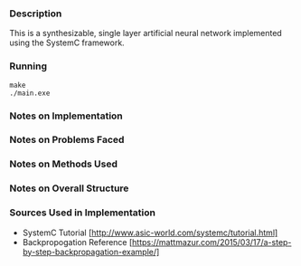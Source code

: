 ### Description
This is a synthesizable, single layer artificial neural network implemented using the SystemC framework.

### Running
```
make
./main.exe
```

### Notes on Implementation



### Notes on Problems Faced



### Notes on Methods Used



### Notes on Overall Structure



### Sources Used in Implementation

+ SystemC Tutorial [http://www.asic-world.com/systemc/tutorial.html]
+ Backpropogation Reference [https://mattmazur.com/2015/03/17/a-step-by-step-backpropagation-example/]
